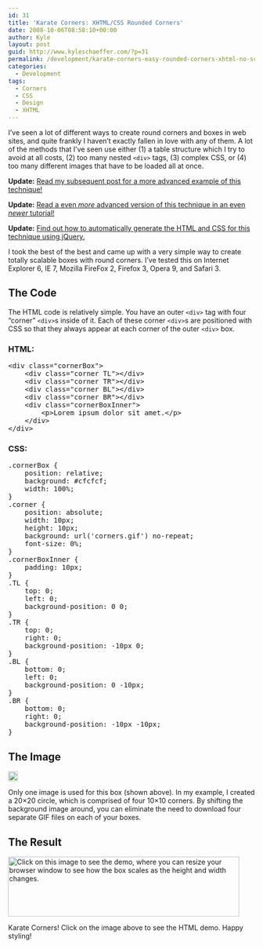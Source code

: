 ```yaml
---
id: 31
title: 'Karate Corners: XHTML/CSS Rounded Corners'
date: 2008-10-06T08:58:10+00:00
author: Kyle
layout: post
guid: http://www.kyleschaeffer.com/?p=31
permalink: /development/karate-corners-easy-rounded-corners-xhtml-no-script/
categories:
  - Development
tags:
  - Corners
  - CSS
  - Design
  - XHTML
---
```

I&#8217;ve seen a lot of different ways to create round corners and boxes in web sites, and quite frankly I haven&#8217;t exactly fallen in love with any of them. A lot of the methods that I&#8217;ve seen use either (1) a table structure which I try to avoid at all costs, (2) too many nested `<div>` tags, (3) complex CSS, or (4) too many different images that have to be loaded all at once.<!--more-->

**Update:** [Read my subsequent post for a more advanced example of this technique!](http://www.kyleschaeffer.com/web-controls/five-elegant-rounded-corner-boxes/)
  
**Update:** [Read a even _more_ advanced version of this technique in an even _newer_ tutorial!](http://www.kyleschaeffer.com/best-practices/reusable-transparent-css-rounded-corners/)
  
**Update:** [Find out how to automatically generate the HTML and CSS for this technique using jQuery.](http://www.kyleschaeffer.com/tutorials/ie-corner-inserts-via-jquery/)

I took the best of the best and came up with a very simple way to create totally scalable boxes with round corners. I&#8217;ve tested this on Internet Explorer 6, IE 7, Mozilla FireFox 2, Firefox 3, Opera 9, and Safari 3.

## The Code

The HTML code is relatively simple. You have an outer `<div>` tag with four &#8220;corner&#8221; `<div>`s inside of it. Each of these corner `<div>`s are positioned with CSS so that they always appear at each corner of the outer `<div>` box.

### HTML:

<pre>&lt;div class="cornerBox"&gt;
    &lt;div class="corner TL"&gt;&lt;/div&gt;
    &lt;div class="corner TR"&gt;&lt;/div&gt;
    &lt;div class="corner BL"&gt;&lt;/div&gt;
    &lt;div class="corner BR"&gt;&lt;/div&gt;
    &lt;div class="cornerBoxInner"&gt;
        &lt;p&gt;Lorem ipsum dolor sit amet.&lt;/p&gt;
    &lt;/div&gt;
&lt;/div&gt;</pre>

### CSS:

<pre>.cornerBox {
	position: relative;
	background: #cfcfcf;
	width: 100%;
}
.corner {
	position: absolute;
	width: 10px;
	height: 10px;
	background: url('corners.gif') no-repeat;
	font-size: 0%;
}
.cornerBoxInner {
	padding: 10px;
}
.TL {
	top: 0;
	left: 0;
	background-position: 0 0;
}
.TR {
	top: 0;
	right: 0;
	background-position: -10px 0;
}
.BL {
	bottom: 0;
	left: 0;
	background-position: 0 -10px;
}
.BR {
	bottom: 0;
	right: 0;
	background-position: -10px -10px;
}</pre>

## The Image

<img class="size-medium wp-image-32" title="The 20x20 corner image used in this demo." src="https://kyleschaeffer.com/wp-content/uploads/2008/10/corners.gif" alt="The 20x20 corner image used in this demo." width="20" height="20" />

Only one image is used for this box (shown above). In my example, I created a 20&#215;20 circle, which is comprised of four 10&#215;10 corners. By shifting the background image around, you can eliminate the need to download four separate GIF files on each of your boxes.

## The Result

<a href="https://kyleschaeffer.com/wp-content/uploads/2008/10/karatecornersdemo.htm" target="_blank"><img class="size-full wp-image-34" title="Click on this image to see the demo, where you can resize your browser window to see how the box scales as the height and width changes." src="https://kyleschaeffer.com/wp-content/uploads/2008/10/cornersbox.gif" border="0" alt="Click on this image to see the demo, where you can resize your browser window to see how the box scales as the height and width changes." width="472" height="122" /></a>

Karate Corners! Click on the image above to see the HTML demo. Happy styling!